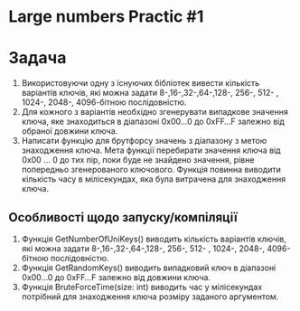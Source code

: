 Large numbers Practic #1
=====

# Задача
1. Використовуючи одну з існуючих бібліотек вивести кількість варіантів ключів, які можна задати 8-,16-,32-,64-,128-, 256-, 512- , 1024-, 2048-, 4096-бітною послідовністю.  
2. Для кожного з варіантів необхідно згенерувати випадкове значення ключа, яке знаходиться в діапазоні 0x00…0 до 0xFF…F залежно від обраної довжини ключа.  
3. Написати функцію для брутфорсу значень з діапазону з метою знаходження ключа. Мета функції перебирати значення ключа від 0x00 ... 0 до тих пір, поки буде не знайдено значення, рівне попередньо згенерованого ключового. Функція повинна виводити кількість часу в мілісекундах, яка була витрачена для знаходження ключа.  

Особливості щодо запуску/компіляції
-----
1. Функція GetNumberOfUniKeys() виводить кількість варіантів ключів, які можна задати 8-,16-,32-,64-,128-, 256-, 512- , 1024-, 2048-, 4096-бітною послідовністю.  
2. Функція GetRandomKeys() виводить випадковий ключ в діапазоні 0x00…0 до 0xFF…F залежно від довжини ключа.  
3. Функція BruteForceTime(size: int) виводить час у мілісекундах потрібний для знаходження ключа розміру заданого аргументом.  
